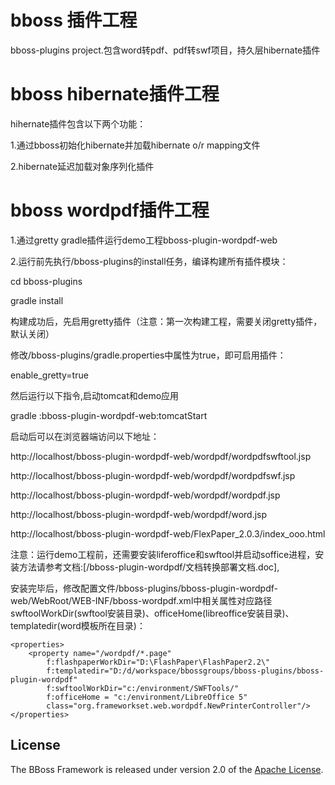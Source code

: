 # bboss 插件工程
 
bboss-plugins project.包含word转pdf、pdf转swf项目，持久层hibernate插件

# bboss hibernate插件工程

hihernate插件包含以下两个功能：

1.通过bboss初始化hibernate并加载hibernate o/r mapping文件

2.hibernate延迟加载对象序列化插件

# bboss wordpdf插件工程

1.通过gretty gradle插件运行demo工程bboss-plugin-wordpdf-web

2.运行前先执行/bboss-plugins的install任务，编译构建所有插件模块：

cd bboss-plugins

gradle install

构建成功后，先启用gretty插件（注意：第一次构建工程，需要关闭gretty插件，默认关闭）

修改/bboss-plugins/gradle.properties中属性为true，即可启用插件：

enable_gretty=true

然后运行以下指令,启动tomcat和demo应用

gradle :bboss-plugin-wordpdf-web:tomcatStart

启动后可以在浏览器端访问以下地址：

http://localhost/bboss-plugin-wordpdf-web/wordpdf/wordpdfswftool.jsp

http://localhost/bboss-plugin-wordpdf-web/wordpdf/wordpdfswf.jsp

http://localhost/bboss-plugin-wordpdf-web/wordpdf/wordpdf.jsp

http://localhost/bboss-plugin-wordpdf-web/wordpdf/word.jsp

http://localhost/bboss-plugin-wordpdf-web/FlexPaper_2.0.3/index_ooo.html


注意：运行demo工程前，还需要安装liferoffice和swftool并启动soffice进程，安装方法请参考文档:[/bboss-plugin-wordpdf/文档转换部署文档.doc],

安装完毕后，修改配置文件/bboss-plugins/bboss-plugin-wordpdf-web/WebRoot/WEB-INF/bboss-wordpdf.xml中相关属性对应路径swftoolWorkDir(swftool安装目录)、officeHome(libreoffice安装目录)、templatedir(word模板所在目录)：

```
<properties>
    <property name="/wordpdf/*.page"    		
		f:flashpaperWorkDir="D:\FlashPaper\FlashPaper2.2\"   
		f:templatedir="D:/d/workspace/bbossgroups/bboss-plugins/bboss-plugin-wordpdf"
		f:swftoolWorkDir="c:/environment/SWFTools/" 	
		f:officeHome = "c:/environment/LibreOffice 5"	
    	class="org.frameworkset.web.wordpdf.NewPrinterController"/>
</properties>
```






## License

The BBoss Framework is released under version 2.0 of the [Apache License][].

[Apache License]: http://www.apache.org/licenses/LICENSE-2.0
